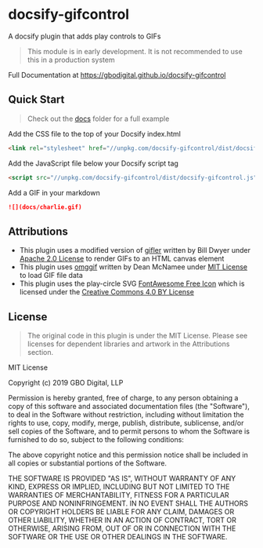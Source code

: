 # docsify-gifcontrol
A docsify plugin that adds play controls to GIFs

> This module is in early development. It is not recommended to use this in a production system

Full Documentation at 
https://gbodigital.github.io/docsify-gifcontrol

## Quick Start

> Check out the [docs](https://github.com/gbodigital/docsify-gifcontrol/tree/master/docs) folder for a full example

Add the CSS file to the top of your Docsify index.html
```html
<link rel="stylesheet" href="//unpkg.com/docsify-gifcontrol/dist/docsify-gifcontrol.css">
```

Add the JavaScript file below your Docsify script tag
```html
<script src="//unpkg.com/docsify-gifcontrol/dist/docsify-gifcontrol.js"></script>
```

Add a GIF in your markdown
```markdown
![](docs/charlie.gif)
```


## Attributions

- This plugin uses a modified version of [gifler](https://github.com/themadcreator/gifler) written by Bill Dwyer under [Apache 2.0 License](https://opensource.org/licenses/Apache-2.0) to render GIFs to an HTML canvas element
- This plugin uses [omggif](https://github.com/deanm/omggif) written by Dean McNamee under [MIT License](https://opensource.org/licenses/MIT) to load GIF file data 
- This plugin uses the play-circle SVG [FontAwesome Free Icon](https://fontawesome.com) which is licensed under the [Creative Commons 4.0 BY License](https://creativecommons.org/licenses/by/4.0/)

## License

> The original code in this plugin is under the MIT License. Please see licenses for dependent libraries and artwork in the Attributions section.

MIT License

Copyright (c) 2019 GBO Digital, LLP

Permission is hereby granted, free of charge, to any person obtaining a copy
of this software and associated documentation files (the "Software"), to deal
in the Software without restriction, including without limitation the rights
to use, copy, modify, merge, publish, distribute, sublicense, and/or sell
copies of the Software, and to permit persons to whom the Software is
furnished to do so, subject to the following conditions:

The above copyright notice and this permission notice shall be included in all
copies or substantial portions of the Software.

THE SOFTWARE IS PROVIDED "AS IS", WITHOUT WARRANTY OF ANY KIND, EXPRESS OR
IMPLIED, INCLUDING BUT NOT LIMITED TO THE WARRANTIES OF MERCHANTABILITY,
FITNESS FOR A PARTICULAR PURPOSE AND NONINFRINGEMENT. IN NO EVENT SHALL THE
AUTHORS OR COPYRIGHT HOLDERS BE LIABLE FOR ANY CLAIM, DAMAGES OR OTHER
LIABILITY, WHETHER IN AN ACTION OF CONTRACT, TORT OR OTHERWISE, ARISING FROM,
OUT OF OR IN CONNECTION WITH THE SOFTWARE OR THE USE OR OTHER DEALINGS IN THE
SOFTWARE.
